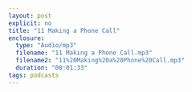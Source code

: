 ```yaml
---
layout: post
explicit: no
title: "11 Making a Phone Call"
enclosure:
  type: "Audio/mp3"
  filename: "11 Making a Phone Call.mp3"
  filename2: "11%20Making%20a%20Phone%20Call.mp3"
  duration: "00:01:33"
tags: podcasts
---
```


